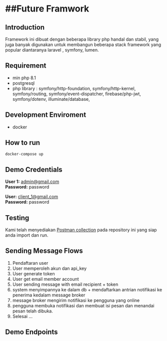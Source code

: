 # ##Future Framwork

## Introduction
Framework ini dibuat dengan beberapa library php handal dan stabil,  yang juga banyak digunakan untuk membangun beberapa stack framework yang popular diantaranya laravel , symfony, lumen.

## Requirement 
- min php 8.1
- postgresql
- php library : symfony/http-foundation, symfony/http-kernel, symfony/routing, symfony/event-dispatcher, firebase/php-jwt, symfony/dotenv, illuminate/database,

## Development Enviroment 
- docker 

## How to run

```
docker-compose up 
```
## Demo Credentials

**User 1:** admin@gmail.com  
**Password:** password

**User:** client_1@gmail.com  
**Password:** password

## Testing 

Kami telah menyediakan  [Postman collection](https://github.com/achmadi/6108d7a9038486c93c2d160d9e859dad/blob/master/future-framework.postman_collection.json) pada repository ini yang siap anda import dan run.

## Sending Message Flows 

1. Pendaftaran user 
2. User memperoleh akun dan api_key
3. User generate token
4. User get email member account
5. User sending message with email recipient + token 
6. system  menyimpannya ke dalam db + mendaftarkan antrian notifikasi ke penerima kedalam message broker 
7. message broker mengirim notifikasi ke pengguna yang online 
8. pengguna membuka notifikasi dan membuat isi pesan dan menandai pesan telah dibuka. 
9. Selesai ...

## Demo Endpoints 